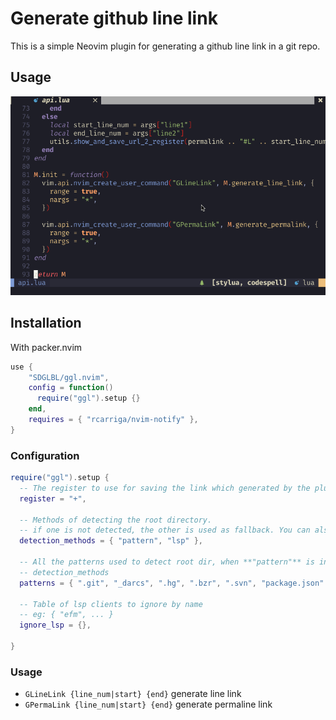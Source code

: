 # Generate github line link

This is a simple Neovim plugin for generating a github line link in a git repo.


## Usage

![Usage](/gifs/use.gif)


## Installation
With packer.nvim
``` lua
use {
    "SDGLBL/ggl.nvim",
    config = function()
      require("ggl").setup {}
    end,
    requires = { "rcarriga/nvim-notify" },
}
```

### Configuration

``` lua
require("ggl").setup {
  -- The register to use for saving the link which generated by the plugin
  register = "+",

  -- Methods of detecting the root directory.
  -- if one is not detected, the other is used as fallback. You can also delete or rearangne the detection methods.
  detection_methods = { "pattern", "lsp" },

  -- All the patterns used to detect root dir, when **"pattern"** is in
  -- detection_methods
  patterns = { ".git", "_darcs", ".hg", ".bzr", ".svn", "package.json" },

  -- Table of lsp clients to ignore by name
  -- eg: { "efm", ... }
  ignore_lsp = {},

}
```

### Usage
- `GLineLink {line_num|start} {end}` generate line link 
- `GPermaLink {line_num|start} {end}` generate permaline link
